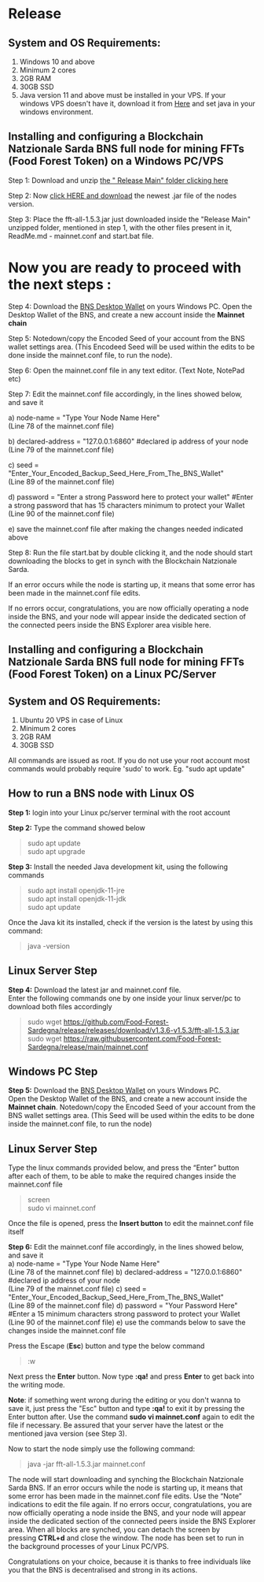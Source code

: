 # Release

## System and OS Requirements:<br>

1. Windows 10 and above
2. Minimum 2 cores
3. 2GB RAM
4. 30GB SSD
2. Java version 11 and above must be installed in your VPS. If your windows VPS doesn't have it, download it from [Here](https://www.java.com/en/download/) and set java in your windows environment.

## Installing and configuring a Blockchain Natzionale Sarda BNS full node for mining FFTs (Food Forest Token) on a Windows PC/VPS<br>

 Step 1: Download and unzip [the " Release Main" folder clicking here](https://github.com/Food-Forest-Sardegna/release/archive/refs/heads/main.zip)<br>

 Step 2: Now [click HERE and download](https://github.com/Food-Forest-Sardegna/release/releases/download/v1.3.6-v1.5.3/fft-all-1.5.3.jar) the newest .jar file of the nodes version.<br>

 Step 3: Place the fft-all-1.5.3.jar just downloaded inside the "Release Main" unzipped folder, mentioned in step 1, with the other files present in it, ReadMe.md - mainnet.conf and start.bat file.<br>

# Now you are ready to proceed with the next steps :

 Step 4: Download the [BNS Desktop Wallet](https://github.com/Food-Forest-Sardegna/FFTfx-Wallet/archive/refs/heads/main.zip) on yours Windows PC. Open the Desktop Wallet of the BNS, and create a new account inside the **Mainnet chain**<br>

Step 5: Notedown/copy the Encoded Seed of your account from the BNS wallet settings area. (This Encodeed Seed will be used within the edits to be done inside the mainnet.conf file, to run the node).<br>

Step 6: Open the mainnet.conf file in any text editor. (Text Note, NotePad etc)<br>

Step 7: Edit the mainnet.conf file accordingly, in the lines showed below, and save it<br>

a) node-name = "Type Your Node Name Here"<br> (Line 78 of the mainnet.conf file)

b) declared-address = "127.0.0.1:6860" #declared ip address of your node<br> (Line 79 of the mainnet.conf file)

c) seed = "Enter_Your_Encoded_Backup_Seed_Here_From_The_BNS_Wallet" <br> (Line 89 of the mainnet.conf file)

d) password = "Enter a strong Password here to protect your wallet" #Enter a strong password that has 15 characters minimum to protect your Wallet<br> (Line 90 of the mainnet.conf file)

e) save the mainnet.conf file after making the changes needed indicated above<br>

Step 8: Run the file start.bat by double clicking it, and the node should start downloading the blocks to get in synch with the Blockchain Natzionale Sarda.<br>

If an error occurs while the node is starting up, it means that some error has been made in the mainnet.conf file edits.

If no errors occur, congratulations, you are now officially operating a node inside the BNS, and your node will appear inside the dedicated section of the connected peers inside the BNS Explorer area visible here.

## Installing and configuring a Blockchain Natzionale Sarda BNS full node for mining FFTs (Food Forest Token) on a Linux PC/Server

## System and OS Requirements:<br>
1. Ubuntu 20 VPS in case of Linux<br>
2. Minimum 2 cores<br>
3. 2GB RAM<br>
4. 30GB SSD<br>

All commands are issued as root. If you do not use your root account most commands would probably require 'sudo' to work. Eg. "sudo apt update"<br>

## How to run a BNS node with Linux OS

**Step 1:** login into your Linux pc/server terminal with the root account<br>

**Step 2:** Type the command showed below<br>
>sudo apt update<br>
>sudo apt upgrade<br>
 
**Step 3:** Install the needed Java development kit, using the following commands<br>
> sudo apt install openjdk-11-jre <br>
> sudo apt install openjdk-11-jdk <br>
> sudo apt update <br>

Once the Java kit its installed, check if the version is the latest by using this command:
> java -version

## Linux Server Step
**Step 4:** Download the latest jar and mainnet.conf file.<br>
Enter the following commands one by one inside your linux server/pc to download both files accordingly<br>
> sudo wget https://github.com/Food-Forest-Sardegna/release/releases/download/v1.3.6-v1.5.3/fft-all-1.5.3.jar<br>
> sudo wget https://raw.githubusercontent.com/Food-Forest-Sardegna/release/main/mainnet.conf<br>

## Windows PC Step
**Step 5:** Download the [BNS Desktop Wallet](https://github.com/Food-Forest-Sardegna/FFTfx-Wallet/archive/refs/heads/main.zip) on yours Windows PC.<br>
Open the Desktop Wallet of the BNS, and create a new account inside the **Mainnet chain**. Notedown/copy the Encoded Seed of your account from the BNS wallet settings area. (This Seed will be used within the edits to be done inside the mainnet.conf file, to run the node)
## Linux Server Step
Type the linux commands provided below, and press the “Enter” button after each of them, to be able to make the required changes inside the mainnet.conf file<br>
> screen<br>
> sudo vi mainnet.conf<br>

Once the file is opened, press the **Insert button** to edit the mainnet.conf file itself<br>

**Step 6:** Edit the mainnet.conf file accordingly, in the lines showed below, and save it<br>
a) node-name = "Type Your Node Name Here"<br> (Line 78 of the mainnet.conf file)
b) declared-address = "127.0.0.1:6860" #declared ip address of your node<br> (Line 79 of the mainnet.conf file)
c) seed = "Enter_Your_Encoded_Backup_Seed_Here_From_The_BNS_Wallet"<br> (Line 89 of the mainnet.conf file)
d) password = "Your Password Here" #Enter a 15 minimum characters strong password to protect your Wallet<br> (Line 90 of the mainnet.conf file)
e) use the commands below to save the changes inside the mainnet.conf file <br>

Press the Escape (**Esc**) button and type the below command 
>:w

Next press the **Enter** button.
Now type **:qa!** and press **Enter** to get back into the writing mode.

**Note**: if something went wrong during the editing or you don't wanna to save it, just press the "Esc" button and type **:qa!** to exit it by pressing the Enter button after. Use the command **sudo vi mainnet.conf** again to edit the file if necessary. Be assured that your server have the latest or the mentioned java version (see Step 3).

Now to start the node simply use the following command:
>java -jar fft-all-1.5.3.jar mainnet.conf

The node will start downloading and synching the Blockchain Natzionale Sarda BNS. If an error occurs while the node is starting up, it means that some error has been made in the mainnet.conf file edits. Use the “Note” indications to edit the file again.
If no errors occur, congratulations, you are now officially operating a node inside the BNS, and your node will appear inside the dedicated section of the connected peers inside the BNS Explorer area.
When all blocks are synched, you can detach the screen by pressing **CTRL+d** and close the window. The node has been set to run in the background processes of your Linux PC/VPS.


Congratulations on your choice, because it is thanks to free individuals like you that the BNS is decentralised and strong in its actions.
